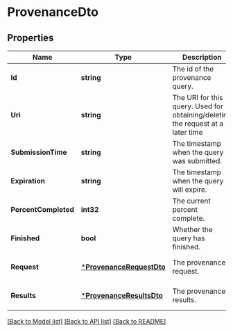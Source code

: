 # ProvenanceDto

## Properties
Name | Type | Description | Notes
------------ | ------------- | ------------- | -------------
**Id** | **string** | The id of the provenance query. | [optional] [default to null]
**Uri** | **string** | The URI for this query. Used for obtaining/deleting the request at a later time | [optional] [default to null]
**SubmissionTime** | **string** | The timestamp when the query was submitted. | [optional] [default to null]
**Expiration** | **string** | The timestamp when the query will expire. | [optional] [default to null]
**PercentCompleted** | **int32** | The current percent complete. | [optional] [default to null]
**Finished** | **bool** | Whether the query has finished. | [optional] [default to null]
**Request** | [***ProvenanceRequestDto**](ProvenanceRequestDTO.md) | The provenance request. | [optional] [default to null]
**Results** | [***ProvenanceResultsDto**](ProvenanceResultsDTO.md) | The provenance results. | [optional] [default to null]

[[Back to Model list]](../pkg/nifi/README.md#documentation-for-models) [[Back to API list]](../pkg/nifi/README.md#documentation-for-api-endpoints) [[Back to README]](../pkg/nifi/README.md)


